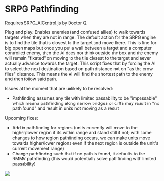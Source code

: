 # SRPG Pathfinding
Requires SRPG_AIControl.js by Doctor Q.

Plug and play. Enables enemies (and confused allies) to walk towards targets when they are not in range. The default action for the SRPG engine is to find the tile that is closest to the target and move there. This is fine for big open maps but once you put a wall between a target and a computer controlled enemy, then the AI does not think outside the box and the enemy will remain "fixated" on moving to the tile closest to the target and never actually advance towards the target. This script fixes that by forcing the AI to select the next destination based on path distance not on "as the crow flies" distance. This means the AI will find the shortest path to the enemy and then follow said path.

Issues at the moment that are unlikely to be resolved:
- Pathfinding assumes any tile with limited passability to be "impassable" which means pathfinding along narrow bridges or cliffs may result in "no path found" and result in units not moving as a result

Upcoming fixes:
- Add in pathfinding for regions (units currently will move to the higher/lower region if its within range and stand still if not; with some changes to how region pathfinding occurs, we can make units move towards higher/lower regions even if the next region is outside the unit's current movement range)
- Change pathfinding such that if no path is found, it defaults to the RMMV pathfinding (this would potentially solve pathfinding with limited passability)

![](https://github.com/boomyville/RMMV/blob/master/SRPG%20Pathfinding/Pathfinding_example.gif)
